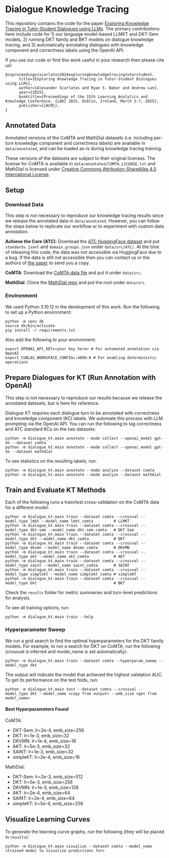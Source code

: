 # Dialogue Knowledge Tracing
This repository contains the code for the paper <a href="https://arxiv.org/abs/2409.16490">Exploring Knowledge Tracing in Tutor-Student Dialogues using LLMs</a>. The primary contributions here include code for 1) our language model-based LLMKT and DKT-Sem models, 2) running DKT family and BKT models on dialogue knowledge tracing, and 3) automatically annotating dialogues with knowledge component and correctness labels using the OpenAI API.

If you use our code or find this work useful in your research then please cite us!
```
@inproceedings{scarlatos2024exploringknowledgetracingtutorstudent,
      title={Exploring Knowledge Tracing in Tutor-Student Dialogues using LLMs},
      author={Alexander Scarlatos and Ryan S. Baker and Andrew Lan},
      year={2025},
      booktitle={Proceedings of the 15th Learning Analytics and Knowledge Conference, {LAK} 2025, Dublin, Ireland, March 3-7, 2025},
      publisher={{ACM}},
}
```

## Annotated Data

Annotated versions of the CoMTA and MathDial datasets (i.e. including per-turn knowledge component and correctness labels) are available in `data/annotated`, and can be loaded as-is during knowledge tracing training.

These versions of the datasets are subject to their original licenses. The license for CoMTA is available in `data/annotated/COMTA_LICENSE.txt` and MathDial is licensed under <a href="https://creativecommons.org/licenses/by-sa/4.0/">Creative Commons Attribution-ShareAlike 4.0 International License</a>.

## Setup

### Download Data
This step is not necessary to reproduce our knowledge tracing results since we release the annotated data in `data/annotated`. However, you can follow the steps below to replicate our workflow or to experiment with custom data annotation.

<b>Achieve the Core (ATC)</b>: Download the <a href="https://huggingface.co/datasets/allenai/achieve-the-core">ATC HuggingFace dataset</a> and put `standards.jsonl` and `domain_groups.json` under `data/src/ATC/`. At the time of releasing this code, the data was not accessible via HuggingFace due to a bug. If the data is still not accessible then you can contact us or the authors of <a href="https://arxiv.org/pdf/2408.04226">the paper</a> to send you a copy.

<b>CoMTA</b>: Download the <a href="https://github.com/Khan/tutoring-accuracy-dataset/blob/main/CoMTA_dataset.json">CoMTA data file</a> and put it under `data/src`.

<b>MathDial</b>: Clone the <a href="https://github.com/eth-nlped/mathdial/tree/main">MathDial repo</a> and put the root under `data/src`.

### Environment
We used Python 3.10.12 in the development of this work. Run the following to set up a Python environment:
```
python -m venv dk
source dk/bin/activate
pip install -r requirements.txt
```

Also add the following to your environment:
```
export OPENAI_API_KEY=<your key here> # For automated annotation via OpenAI
export CUBLAS_WORKSPACE_CONFIG=:4096:8 # For enabling deterministic operations
```

## Prepare Dialogues for KT (Run Annotation with OpenAI)
This step is not necessary to reproduce our results because we release the annotated datasets, but is here for reference.

Dialogue KT requires each dialogue turn to be annotated with correctness and knowledge component (KC) labels. We automate this process with LLM prompting via the OpenAI API. You can run the following to tag correctness and ATC standard KCs on the two datasets:
```
python -m dialogue_kt.main annotate --mode collect --openai_model gpt-4o --dataset comta
python -m dialogue_kt.main annotate --mode collect --openai_model gpt-4o --dataset mathdial
```

To see statistics on the resulting labels, run:
```
python -m dialogue_kt.main annotate --mode analyze --dataset comta
python -m dialogue_kt.main annotate --mode analyze --dataset mathdial
```

## Train and Evaluate KT Methods
Each of the following runs a train/test cross-validation on the CoMTA data for a different model:
```
python -m dialogue_kt.main train --dataset comta --crossval --model_type lmkt --model_name lmkt_comta         # LLMKT
python -m dialogue_kt.main train --dataset comta --crossval --model_type dkt-sem --model_name dkt-sem_comta   # DKT-Sem
python -m dialogue_kt.main train --dataset comta --crossval --model_type dkt --model_name dkt_comta           # DKT
python -m dialogue_kt.main train --dataset comta --crossval --model_type dkvmn --model_name dkvmn_comta       # DKVMN
python -m dialogue_kt.main train --dataset comta --crossval --model_type akt --model_name akt_comta           # AKT
python -m dialogue_kt.main train --dataset comta --crossval --model_type saint --model_name saint_comta       # SAINT
python -m dialogue_kt.main train --dataset comta --crossval --model_type simplekt --model_name simplekt_comta # simpleKT
python -m dialogue_kt.main train --dataset comta --crossval --model_type bkt                                  # BKT
```

Check the `results` folder for metric summaries and turn-level predictions for analysis.

To see all training options, run:
```
python -m dialogue_kt.main train --help
```

### Hyperparameter Sweep
We run a grid search to find the optimal hyperparameters for the DKT family models. For example, to run a search for DKT on CoMTA, run the following (crossval is inferred and model_name is set automatically):
```
python -m dialogue_kt.main train --dataset comta --hyperparam_sweep --model_type dkt
```

The output will indicate the model that achieved the highest validation AUC. To get its performance on the test folds, run:
```
python -m dialogue_kt.main test --dataset comta --crossval --model_type dkt --model_name <copy from output> --emb_size <get from model_name>
```

#### Best Hyperparameters Found

CoMTA:
- DKT-Sem: lr=2e-4, emb_size=256
- DKT: lr=1e-3, emb_size=32
- DKVMN: lr=1e-4, emb_size=16
- AKT: lr=5e-3, emb_size=32
- SAINT: lr=1e-3, emb_size=32
- simpleKT: lr=2e-4, emb_size=16

MathDial:
- DKT-Sem: lr=2e-3, emb_size=512
- DKT: lr=5e-3, emb_size=256
- DKVMN: lr=1e-3, emb_size=128
- AKT: lr=2e-4, emb_size=64
- SAINT: lr=2e-4, emb_size=64
- simpleKT: lr=5e-4, emb_size=256

## Visualize Learning Curves
To generate the learning curve graphs, run the following (they will be placed in `results`):
```
python -m dialogue_kt.main visualize --dataset comta --model_name <trained model to visualize predictions for>
```
